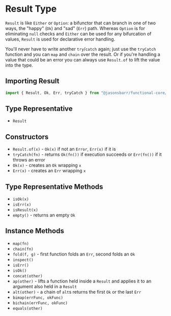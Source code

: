 # Result Type

`Result` is like `Either` or `Option`: a bifunctor that can branch in one of two ways, the "happy" (`Ok`) and "sad" (`Err`) path. Whereas `Option` is for eliminating `null` checks and `Either` can be used for any bifurcation of values, `Result` is used for declarative error handling.

You'll never have to write another `try`/`catch` again; just use the `tryCatch` function and you can `map` and `chain` over the result. Or if you're handling a value that could be an error you can always use `Result.of` to lift the value into the type.

## Importing Result

```js
import { Result, Ok, Err, tryCatch } from "@jasonsbarr/functional-core/lib/types/Result";
```

## Type Representative

- `Result`

## Constructors

- `Result.of(x)` - `Ok(x)` if not an `Error`, `Err(x)` if it is
- `tryCatch(fn)` - returns `Ok(fn())` if execution succeeds or `Err(fn())` if it throws an error
- `Ok(x)` - creates an `Ok` wrapping `x`
- `Err(x)` - creates an `Err` wrapping `x`

## Type Representative Methods

- `isOk(x)`
- `isErr(x)`
- `isResult(x)`
- `empty()` - returns an empty `Ok`

## Instance Methods

- `map(fn)`
- `chain(fn)`
- `fold(f, g)` - first function folds an `Err`, second folds an `Ok`
- `inspect()`
- `isErr()`
- `isOk()`
- `concat(other)`
- `ap(other)` - lifts a function held inside a `Result` and applies it to an argument also held in a `Result`
- `alt(other)` - a chain of `alt`s returns the first `Ok` or the last `Err`
- `bimap(errFunc, okFunc)`
- `bichain(errFunc, okFunc)`
- `equals(other)`
